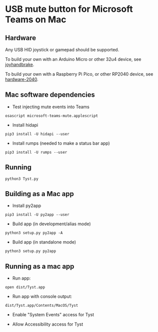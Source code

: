 # USB mute button for Microsoft Teams on Mac

## Hardware

Any USB HID joystick or gamepad should be supported.

To build your own with an Arduino Micro or other 32u4 device, see
[joyhandbrake](https://github.com/bringert/joyhandbrake).

To build your own with a Raspberry Pi Pico, or other RP2040 device, see
[hardware-2040](hardware-2040).

## Mac software dependencies

* Test injecting mute events into Teams

```
osascript microsoft-teams-mute.applescript
```

* Install hidapi

```
pip3 install -U hidapi --user
```

* Install rumps (needed to make a status bar app)

```
pip3 install -U rumps --user
```

## Running

```
python3 Tyst.py
```


## Building as a Mac app

* Install py2app

```
pip3 install -U py2app --user
```

* Build app (in development/alias mode)

```
python3 setup.py py2app -A
```

* Build app (in standalone mode)

```
python3 setup.py py2app
```

## Running as a mac app

* Run app:

```
open dist/Tyst.app
```

* Run app with console output:

```
dist/Tyst.app/Contents/MacOS/Tyst
```

* Enable "System Events" access for Tyst

* Allow Accessibility access for Tyst
